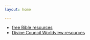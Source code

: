```yaml
---
layout: home

---
```


- [free Bible resources](./bible/README.md)
- [Divine Council Worldview resources](./divine_council/README.md)
